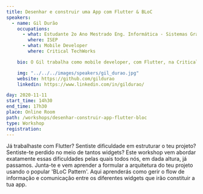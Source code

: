 ```yaml
---
title: Desenhar e construir uma App com Flutter & BLoC
speakers:
  - name: Gil Durão
    occupations:
      - what: Estudante 2o Ano Mestrado Eng. Informática - Sistemas Gráficos e Multimédia
        where: ISEP
      - what: Mobile Developer
        where: Critical TechWorks

    bio: O Gil trabalha como mobile developer, com Flutter, na Critical TechWorks, uma joint-venture entre a Critical Software e a BMW Group. Contribuiu para o desenvolvimento das novas apps Android e iOS da BMW, myBMW e MINI. Especificamente, desenvolveu funcionalidades na área da mobilidade elétrica e do carregamento público. É autodidata em Flutter, e tem interesse em QA, Engenharia de Software e UX/UI Design. Adicionalmente, está no último ano do Mestrado em Engenharia Informática - Sistemas Gráficos e Multimédia do ISEP. Nos tempos livres, é Lead do DSC chapter do ISEP e gosta de jogar, ler, ouvir e estudar música e dar umas guitarradas clássicas.

    img: "../../../images/speakers/gil_durao.jpg"
    website: https://github.com/gildurao
    linkedin: https://www.linkedin.com/in/gildurao/

day: 2020-11-11
start_time: 14h30
end_time: 17h30
place: Online Room
path: /workshops/desenhar-construir-app-flutter-bloc
type: Workshop
registration:
---
```


Já trabalhaste com Flutter? Sentiste dificuldade em estruturar o teu projeto? Sentiste-te perdido no meio de tantos widgets? Este workshop vem abordar exatamente essas dificuldades pelas quais todos nós, em dada altura, já passamos.
Junta-te e vem aprender a formular a arquitetura do teu projeto usando o popular 'BLoC Pattern'. Aqui aprenderás como gerir o flow de informação e comunicação entre os diferentes widgets que irão constituir a tua app.
